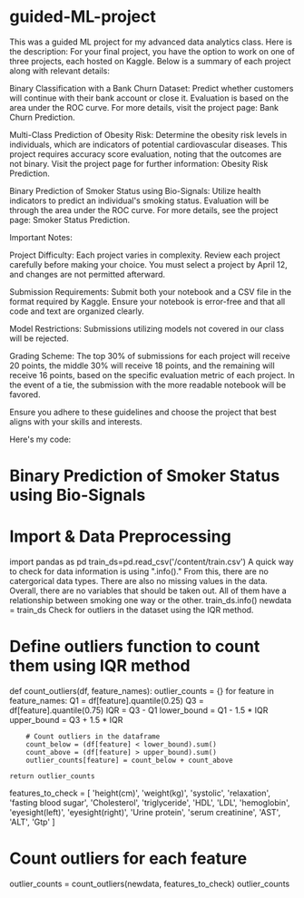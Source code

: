 # guided-ML-project
This was a guided ML project for my advanced data analytics class. Here is the description: For your final project, you have the option to work on one of three projects, each hosted on Kaggle. Below is a summary of each project along with relevant details:

Binary Classification with a Bank Churn Dataset: Predict whether customers will continue with their bank account or close it. Evaluation is based on the area under the ROC curve. For more details, visit the project page: Bank Churn Prediction.

Multi-Class Prediction of Obesity Risk: Determine the obesity risk levels in individuals, which are indicators of potential cardiovascular diseases. This project requires accuracy score evaluation, noting that the outcomes are not binary. Visit the project page for further information: Obesity Risk Prediction.

Binary Prediction of Smoker Status using Bio-Signals: Utilize health indicators to predict an individual's smoking status. Evaluation will be through the area under the ROC curve. For more details, see the project page: Smoker Status Prediction.

Important Notes:

Project Difficulty: Each project varies in complexity. Review each project carefully before making your choice. You must select a project by April 12, and changes are not permitted afterward.

Submission Requirements: Submit both your notebook and a CSV file in the format required by Kaggle. Ensure your notebook is error-free and that all code and text are organized clearly.

Model Restrictions: Submissions utilizing models not covered in our class will be rejected.

Grading Scheme: The top 30% of submissions for each project will receive 20 points, the middle 30% will receive 18 points, and the remaining will receive 16 points, based on the specific evaluation metric of each project. In the event of a tie, the submission with the more readable notebook will be favored.

Ensure you adhere to these guidelines and choose the project that best aligns with your skills and interests.

Here's my code: 


# Binary Prediction of Smoker Status using Bio-Signals
# Import & Data Preprocessing
import pandas as pd
train_ds=pd.read_csv('/content/train.csv')
A quick way to check for data information is using ".info()." From this, there are no catergorical data types. There are also no missing values in the data. Overall, there are no variables that should be taken out. All of them have a relationship between smoking one way or the other.
train_ds.info()
newdata = train_ds
Check for outliers in the dataset using the IQR method.
# Define outliers function to count them using IQR method
def count_outliers(df, feature_names):
    outlier_counts = {}
    for feature in feature_names:
        Q1 = df[feature].quantile(0.25)
        Q3 = df[feature].quantile(0.75)
        IQR = Q3 - Q1
        lower_bound = Q1 - 1.5 * IQR
        upper_bound = Q3 + 1.5 * IQR

        # Count outliers in the dataframe
        count_below = (df[feature] < lower_bound).sum()
        count_above = (df[feature] > upper_bound).sum()
        outlier_counts[feature] = count_below + count_above

    return outlier_counts
features_to_check = [
    'height(cm)', 'weight(kg)', 'systolic', 'relaxation',
    'fasting blood sugar', 'Cholesterol', 'triglyceride',
    'HDL', 'LDL', 'hemoglobin',
    'eyesight(left)', 'eyesight(right)',
    'Urine protein', 'serum creatinine', 'AST', 'ALT', 'Gtp'
]


# Count outliers for each feature
outlier_counts = count_outliers(newdata, features_to_check)
outlier_counts


